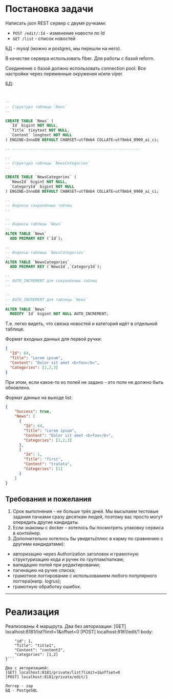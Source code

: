 # Постановка задачи

Написать json REST сервер с двумя ручками:
- `POST /edit/:Id` - изменение новости по Id
- `GET /list` - список новостей

БД - mysql (можно и postgres, мы перешли на него).

В качестве сервера использовать fiber. Для работы с базой reform.

Соединение с базой должно использовать connection pool. Все настройки через переменные окружения и/или viper.

БД:
```SQL


--
-- Структура таблицы `News`
--

CREATE TABLE `News` (
  `Id` bigint NOT NULL,
  `Title` tinytext NOT NULL,
  `Content` longtext NOT NULL
) ENGINE=InnoDB DEFAULT CHARSET=utf8mb4 COLLATE=utf8mb4_0900_ai_ci;

-- --------------------------------------------------------

--
-- Структура таблицы `NewsCategories`
--

CREATE TABLE `NewsCategories` (
  `NewsId` bigint NOT NULL,
  `CategoryId` bigint NOT NULL
) ENGINE=InnoDB DEFAULT CHARSET=utf8mb4 COLLATE=utf8mb4_0900_ai_ci;

--
-- Индексы сохранённых таблиц
--

--
-- Индексы таблицы `News`
--
ALTER TABLE `News`
  ADD PRIMARY KEY (`Id`);

--
-- Индексы таблицы `NewsCategories`
--
ALTER TABLE `NewsCategories`
  ADD PRIMARY KEY (`NewsId`,`CategoryId`);

--
-- AUTO_INCREMENT для сохранённых таблиц
--

--
-- AUTO_INCREMENT для таблицы `News`
--
ALTER TABLE `News`
  MODIFY `Id` bigint NOT NULL AUTO_INCREMENT;
```

Т.е. легко видеть, что связка новостей и категорий идёт в отдельной таблице.

Формат входных данных для первой ручки:

```json
{
  "Id": 64,
  "Title": "Lorem ipsum",
  "Content": "Dolor sit amet <b>foo</b>",
  "Categories": [1,2,3]
}
```

При этом, если какое-то из полей не задано - это поле не должно быть обновлено.

Формат данных на выходе list:

```json
{
    "Success": true,
    "News": [
      {
        "Id": 64,
        "Title": "Lorem ipsum",
        "Content": "Dolor sit amet <b>foo</b>",
        "Categories": [1,2,3]
      },
      {
        "Id": 1,
        "Title": "first",
        "Content": "tratata",
        "Categories": [1]
      }
    ]
}
```

## Требования и пожелания

1. Срок выполнения - не больше трёх дней. Мы высылаем тестовые задания пачками сразу десяткам людей, поэтому вас просто могут опередить другие кандидаты.
2. Если знакомы с docker - хотелось бы посмотреть упаковку сервиса в контейнер.
3. Дополнительно хотелось бы увидеть(плюс в карму по сравнению с другими кандидатами):
- авторизацию через Authorization заголовок и грамотную структуризацию кода и ручек по группам/папкам;
- валидацию полей при редактировании;
- пагинацию на ручке списка;
- грамотное логгирование с использованием любого популярного логгера(напр. logrus);
- грамотную обработку ошибок.

______________
# Реализация

Реализованы 4 маршрута. Два без авторизации:
[GET] localhost:8181/list?limit=1&offset=0
[POST] localhost:8181/edit/1
body:
```{
    "id": 1,
    "Title": "title1",
    "Content": "content2",
    "categories": [1,2]
}```

Два с авторизацией:
[GET] localhost:8181/private/list?limit=1&offset=0
[POST] localhost:8181/private/edit/1

Логгер - zap
БД - PostgeSQL 
